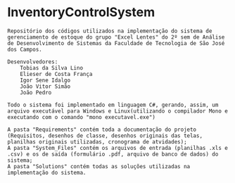 # InventoryControlSystem
	Repositório dos códigos utilizados na implementação do sistema de gerenciamento de estoque do grupo "Excel Lentes" do 2º sem de Análise de Desenvolvimento de Sistemas da Faculdade de Tecnologia de São José dos Campos.

	Desenvolvedores:
		Tobias da Silva Lino
		Elieser de Costa França
		Igor Sene Idalgo
		João Vitor Simão
		João Pedro

	Todo o sistema foi implementado em linguagem C#, gerando, assim, um arquivo executável para Windows e Linux(utilizando o compilador Mono e executando com o comando "mono executavel.exe")
	
	A pasta "Requirements" contém toda a documentação do projeto (Requisitos, desenhos de classe, desenhos originais das telas, planilhas originais utilizadas, cronograma de atvidades);
	A pasta "System_Files" contém os arquivos de entrada (planilhas .xls e .csv) e os de saída (formulário .pdf, arquivo de banco de dados) do sistema;
	A pasta "Solutions" contém todas as soluções utilizadas na implementação do sistema.
